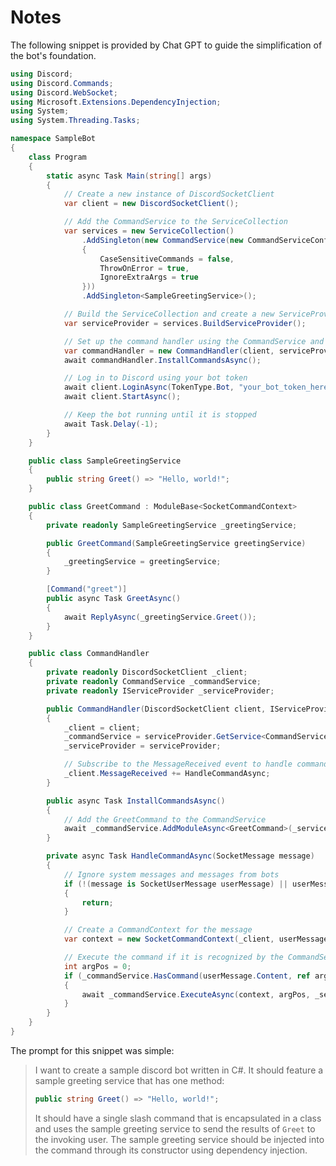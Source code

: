 # Notes

The following snippet is provided by Chat GPT to guide the simplification of the bot's foundation.

```csharp
using Discord;
using Discord.Commands;
using Discord.WebSocket;
using Microsoft.Extensions.DependencyInjection;
using System;
using System.Threading.Tasks;

namespace SampleBot
{
    class Program
    {
        static async Task Main(string[] args)
        {
            // Create a new instance of DiscordSocketClient
            var client = new DiscordSocketClient();

            // Add the CommandService to the ServiceCollection
            var services = new ServiceCollection()
                .AddSingleton(new CommandService(new CommandServiceConfig
                {
                    CaseSensitiveCommands = false,
                    ThrowOnError = true,
                    IgnoreExtraArgs = true
                }))
                .AddSingleton<SampleGreetingService>();

            // Build the ServiceCollection and create a new ServiceProvider
            var serviceProvider = services.BuildServiceProvider();

            // Set up the command handler using the CommandService and ServiceProvider
            var commandHandler = new CommandHandler(client, serviceProvider);
            await commandHandler.InstallCommandsAsync();

            // Log in to Discord using your bot token
            await client.LoginAsync(TokenType.Bot, "your_bot_token_here");
            await client.StartAsync();

            // Keep the bot running until it is stopped
            await Task.Delay(-1);
        }
    }

    public class SampleGreetingService
    {
        public string Greet() => "Hello, world!";
    }

    public class GreetCommand : ModuleBase<SocketCommandContext>
    {
        private readonly SampleGreetingService _greetingService;

        public GreetCommand(SampleGreetingService greetingService)
        {
            _greetingService = greetingService;
        }

        [Command("greet")]
        public async Task GreetAsync()
        {
            await ReplyAsync(_greetingService.Greet());
        }
    }

    public class CommandHandler
    {
        private readonly DiscordSocketClient _client;
        private readonly CommandService _commandService;
        private readonly IServiceProvider _serviceProvider;

        public CommandHandler(DiscordSocketClient client, IServiceProvider serviceProvider)
        {
            _client = client;
            _commandService = serviceProvider.GetService<CommandService>();
            _serviceProvider = serviceProvider;

            // Subscribe to the MessageReceived event to handle commands
            _client.MessageReceived += HandleCommandAsync;
        }

        public async Task InstallCommandsAsync()
        {
            // Add the GreetCommand to the CommandService
            await _commandService.AddModuleAsync<GreetCommand>(_serviceProvider);
        }

        private async Task HandleCommandAsync(SocketMessage message)
        {
            // Ignore system messages and messages from bots
            if (!(message is SocketUserMessage userMessage) || userMessage.Author.IsBot)
            {
                return;
            }

            // Create a CommandContext for the message
            var context = new SocketCommandContext(_client, userMessage);

            // Execute the command if it is recognized by the CommandService
            int argPos = 0;
            if (_commandService.HasCommand(userMessage.Content, ref argPos))
            {
                await _commandService.ExecuteAsync(context, argPos, _serviceProvider);
            }
        }
    }
}
```

The prompt for this snippet was simple:

> I want to create a sample discord bot written in C#. It should feature a sample greeting service that has one method:
>
> ```csharp
> public string Greet() => "Hello, world!";
> ```
>
> It should have a single slash command that is encapsulated in a class and uses the sample greeting service to send the results of `Greet` to the invoking user. The sample greeting service should be injected into the command through its constructor using dependency injection.
